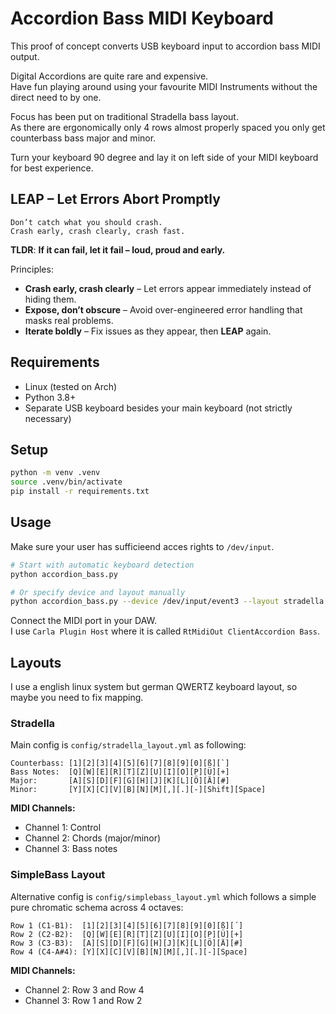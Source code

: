 # Accordion Bass MIDI Keyboard

This proof of concept converts USB keyboard input to accordion bass MIDI output.

Digital Accordions are quite rare and expensive.  
Have fun playing around using your favourite MIDI Instruments without the direct need to by one.

Focus has been put on traditional Stradella bass layout.  
As there are ergonomically only 4 rows almost properly spaced you only get counterbass bass major and minor.

Turn your keyboard 90 degree and lay it on left side of your MIDI keyboard for best experience.

## **LEAP** – **L**et **E**rrors **A**bort **P**romptly 
```
Don’t catch what you should crash.  
Crash early, crash clearly, crash fast.
```

**TLDR**: __If it can fail, let it fail – loud, proud and early.__

Principles:
- **Crash early, crash clearly** – Let errors appear immediately instead of hiding them.
- **Expose, don’t obscure** – Avoid over-engineered error handling that masks real problems.
- **Iterate boldly** – Fix issues as they appear, then **LEAP** again.

## Requirements

- Linux (tested on Arch)
- Python 3.8+
- Separate USB keyboard besides your main keyboard (not strictly necessary)

## Setup

```bash
python -m venv .venv
source .venv/bin/activate
pip install -r requirements.txt
```

## Usage
Make sure your user has sufficieend acces rights to `/dev/input`.

```bash
# Start with automatic keyboard detection
python accordion_bass.py

# Or specify device and layout manually  
python accordion_bass.py --device /dev/input/event3 --layout stradella
```

Connect the MIDI port in your DAW.  
I use `Carla Plugin Host` where it is called `RtMidiOut ClientAccordion Bass`.

## Layouts
I use a english linux system but german QWERTZ keyboard layout, so maybe you need to fix mapping.

### Stradella
Main config is `config/stradella_layout.yml` as following:

```
Counterbass: [1][2][3][4][5][6][7][8][9][0][ß][`]
Bass Notes:  [Q][W][E][R][T][Z][U][I][O][P][Ü][+]
Major:       [A][S][D][F][G][H][J][K][L][Ö][Ä][#]
Minor:       [Y][X][C][V][B][N][M][,][.][-][Shift][Space]
```

**MIDI Channels:**
- Channel 1: Control
- Channel 2: Chords (major/minor)  
- Channel 3: Bass notes

### SimpleBass Layout
Alternative config is `config/simplebass_layout.yml` which follows a simple pure chromatic schema across 4 octaves:

```
Row 1 (C1-B1):  [1][2][3][4][5][6][7][8][9][0][ß][´]
Row 2 (C2-B2):  [Q][W][E][R][T][Z][U][I][O][P][Ü][+]  
Row 3 (C3-B3):  [A][S][D][F][G][H][J][K][L][Ö][Ä][#]
Row 4 (C4-A#4): [Y][X][C][V][B][N][M][,][.][-][Space]
```

**MIDI Channels:**
- Channel 2: Row 3 and Row 4
- Channel 3: Row 1 and Row 2